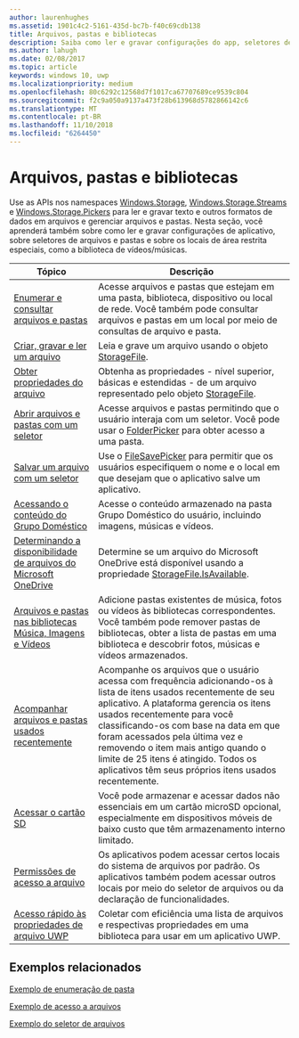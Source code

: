 ```yaml
---
author: laurenhughes
ms.assetid: 1901c4c2-5161-435d-bc7b-f40c69cdb138
title: Arquivos, pastas e bibliotecas
description: Saiba como ler e gravar configurações do app, seletores de pastas e arquivos e sobre locais especiais de área restrita, como a biblioteca de vídeos/músicas.
ms.author: lahugh
ms.date: 02/08/2017
ms.topic: article
keywords: windows 10, uwp
ms.localizationpriority: medium
ms.openlocfilehash: 80c6292c12568d7f1017ca67707689ce9539c804
ms.sourcegitcommit: f2c9a050a9137a473f28b613968d5782866142c6
ms.translationtype: MT
ms.contentlocale: pt-BR
ms.lasthandoff: 11/10/2018
ms.locfileid: "6264450"
---
```

 # <a name="files-folders-and-libraries"></a>Arquivos, pastas e bibliotecas


Use as APIs nos namespaces [Windows.Storage](https://msdn.microsoft.com/library/windows/apps/br227346), [Windows.Storage.Streams](https://msdn.microsoft.com/library/windows/apps/br241791) e [Windows.Storage.Pickers](https://msdn.microsoft.com/library/windows/apps/br207928) para ler e gravar texto e outros formatos de dados em arquivos e gerenciar arquivos e pastas. Nesta seção, você aprenderá também sobre como ler e gravar configurações de aplicativo, sobre seletores de arquivos e pastas e sobre os locais de área restrita especiais, como a biblioteca de vídeos/músicas.

| Tópico | Descrição  |
|-------|--------------|
| [Enumerar e consultar arquivos e pastas](quickstart-listing-files-and-folders.md) | Acesse arquivos e pastas que estejam em uma pasta, biblioteca, dispositivo ou local de rede. Você também pode consultar arquivos e pastas em um local por meio de consultas de arquivo e pasta. |
| [Criar, gravar e ler um arquivo](quickstart-reading-and-writing-files.md) | Leia e grave um arquivo usando o objeto [StorageFile](https://msdn.microsoft.com/library/windows/apps/br227171). |
| [Obter propriedades do arquivo](quickstart-getting-file-properties.md) | Obtenha as propriedades - nível superior, básicas e estendidas - de um arquivo representado pelo objeto [StorageFile](https://msdn.microsoft.com/library/windows/apps/br227171). |
| [Abrir arquivos e pastas com um seletor](quickstart-using-file-and-folder-pickers.md) | Acesse arquivos e pastas permitindo que o usuário interaja com um seletor. Você pode usar o [FolderPicker](https://msdn.microsoft.com/library/windows/apps/br207881) para obter acesso a uma pasta. |
| [Salvar um arquivo com um seletor](quickstart-save-a-file-with-a-picker.md) | Use o [FileSavePicker](https://msdn.microsoft.com/library/windows/apps/br207871) para permitir que os usuários especifiquem o nome e o local em que desejam que o aplicativo salve um aplicativo. |
| [Acessando o conteúdo do Grupo Doméstico](quickstart-accessing-homegroup-content.md) | Acesse o conteúdo armazenado na pasta Grupo Doméstico do usuário, incluindo imagens, músicas e vídeos. |
| [Determinando a disponibilidade de arquivos do Microsoft OneDrive](quickstart-determining-availability-of-microsoft-onedrive-files.md) | Determine se um arquivo do Microsoft OneDrive está disponível usando a propriedade [StorageFile.IsAvailable](https://msdn.microsoft.com/library/windows/apps/windows.storage.storagefile.isavailable.aspx). |
| [Arquivos e pastas nas bibliotecas Música, Imagens e Vídeos](quickstart-managing-folders-in-the-music-pictures-and-videos-libraries.md) | Adicione pastas existentes de música, fotos ou vídeos às bibliotecas correspondentes. Você também pode remover pastas de bibliotecas, obter a lista de pastas em uma biblioteca e descobrir fotos, músicas e vídeos armazenados. |
| [Acompanhar arquivos e pastas usados recentemente](how-to-track-recently-used-files-and-folders.md) | Acompanhe os arquivos que o usuário acessa com frequência adicionando-os à lista de itens usados recentemente de seu aplicativo. A plataforma gerencia os itens usados recentemente para você classificando-os com base na data em que foram acessados pela última vez e removendo o item mais antigo quando o limite de 25 itens é atingido. Todos os aplicativos têm seus próprios itens usados recentemente. |
| [Acessar o cartão SD](access-the-sd-card.md) | Você pode armazenar e acessar dados não essenciais em um cartão microSD opcional, especialmente em dispositivos móveis de baixo custo que têm armazenamento interno limitado. |
| [Permissões de acesso a arquivo](file-access-permissions.md) | Os aplicativos podem acessar certos locais do sistema de arquivos por padrão. Os aplicativos também podem acessar outros locais por meio do seletor de arquivos ou da declaração de funcionalidades. |
| [Acesso rápido às propriedades de arquivo UWP](fast-file-properties.md) | Coletar com eficiência uma lista de arquivos e respectivas propriedades em uma biblioteca para usar em um aplicativo UWP. |

## <a name="related-samples"></a>Exemplos relacionados
[Exemplo de enumeração de pasta](http://go.microsoft.com/fwlink/p/?linkid=619993)

[Exemplo de acesso a arquivos](http://go.microsoft.com/fwlink/p/?linkid=619995)

[Exemplo do seletor de arquivos](http://go.microsoft.com/fwlink/p/?linkid=619994)
 

 
